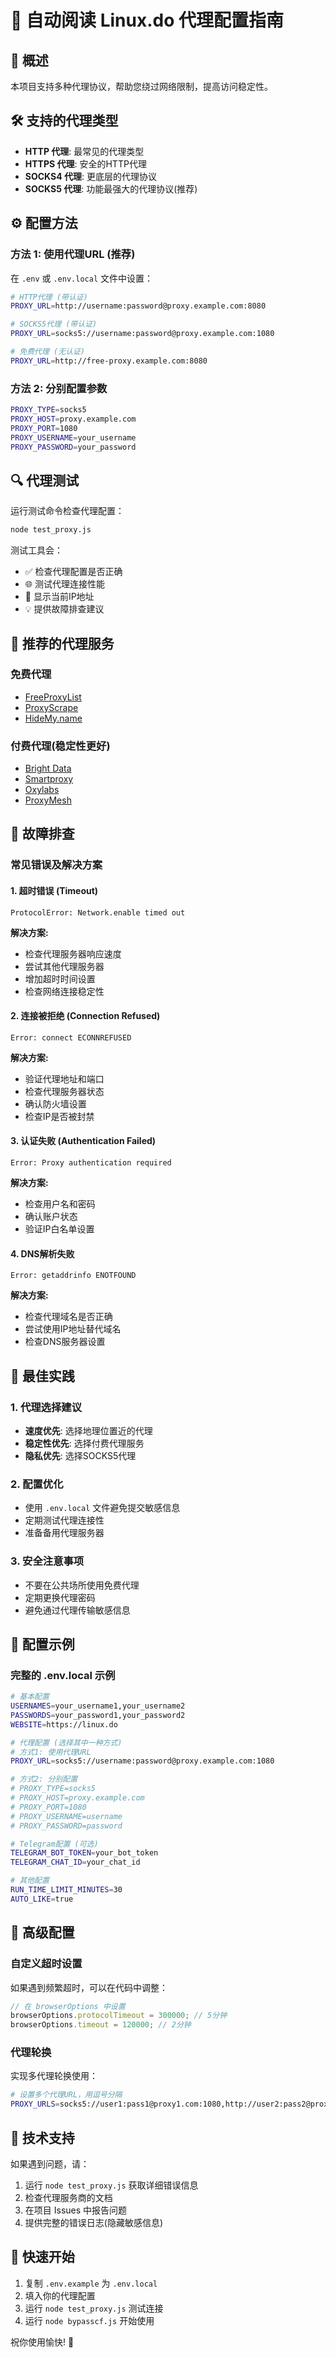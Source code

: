 # 🚀 自动阅读 Linux.do 代理配置指南

## 📖 概述

本项目支持多种代理协议，帮助您绕过网络限制，提高访问稳定性。

## 🛠️ 支持的代理类型

- **HTTP 代理**: 最常见的代理类型
- **HTTPS 代理**: 安全的HTTP代理
- **SOCKS4 代理**: 更底层的代理协议
- **SOCKS5 代理**: 功能最强大的代理协议(推荐)

## ⚙️ 配置方法

### 方法 1: 使用代理URL (推荐)

在 `.env` 或 `.env.local` 文件中设置：

```bash
# HTTP代理 (带认证)
PROXY_URL=http://username:password@proxy.example.com:8080

# SOCKS5代理 (带认证)  
PROXY_URL=socks5://username:password@proxy.example.com:1080

# 免费代理 (无认证)
PROXY_URL=http://free-proxy.example.com:8080
```

### 方法 2: 分别配置参数

```bash
PROXY_TYPE=socks5
PROXY_HOST=proxy.example.com
PROXY_PORT=1080
PROXY_USERNAME=your_username
PROXY_PASSWORD=your_password
```

## 🔍 代理测试

运行测试命令检查代理配置：

```bash
node test_proxy.js
```

测试工具会：
- ✅ 检查代理配置是否正确
- 🌐 测试代理连接性能
- 📍 显示当前IP地址
- 💡 提供故障排查建议

## 🌟 推荐的代理服务

### 免费代理
- [FreeProxyList](https://www.freeproxy.world/)
- [ProxyScrape](https://proxyscrape.com/free-proxy-list)
- [HideMy.name](https://hidemy.name/en/proxy-list/)

### 付费代理(稳定性更好)
- [Bright Data](https://brightdata.com/)
- [Smartproxy](https://smartproxy.com/)
- [Oxylabs](https://oxylabs.io/)
- [ProxyMesh](https://proxymesh.com/)

## 🚨 故障排查

### 常见错误及解决方案

#### 1. 超时错误 (Timeout)
```
ProtocolError: Network.enable timed out
```

**解决方案:**
- 检查代理服务器响应速度
- 尝试其他代理服务器
- 增加超时时间设置
- 检查网络连接稳定性

#### 2. 连接被拒绝 (Connection Refused)
```
Error: connect ECONNREFUSED
```

**解决方案:**
- 验证代理地址和端口
- 检查代理服务器状态
- 确认防火墙设置
- 检查IP是否被封禁

#### 3. 认证失败 (Authentication Failed)
```
Error: Proxy authentication required
```

**解决方案:**
- 检查用户名和密码
- 确认账户状态
- 验证IP白名单设置

#### 4. DNS解析失败
```
Error: getaddrinfo ENOTFOUND
```

**解决方案:**
- 检查代理域名是否正确
- 尝试使用IP地址替代域名
- 检查DNS服务器设置

## 🎯 最佳实践

### 1. 代理选择建议
- **速度优先**: 选择地理位置近的代理
- **稳定性优先**: 选择付费代理服务
- **隐私优先**: 选择SOCKS5代理

### 2. 配置优化
- 使用 `.env.local` 文件避免提交敏感信息
- 定期测试代理连接性
- 准备备用代理服务器

### 3. 安全注意事项
- 不要在公共场所使用免费代理
- 定期更换代理密码
- 避免通过代理传输敏感信息

## 📝 配置示例

### 完整的 .env.local 示例

```bash
# 基本配置
USERNAMES=your_username1,your_username2
PASSWORDS=your_password1,your_password2
WEBSITE=https://linux.do

# 代理配置 (选择其中一种方式)
# 方式1: 使用代理URL
PROXY_URL=socks5://username:password@proxy.example.com:1080

# 方式2: 分别配置
# PROXY_TYPE=socks5
# PROXY_HOST=proxy.example.com
# PROXY_PORT=1080
# PROXY_USERNAME=username
# PROXY_PASSWORD=password

# Telegram配置 (可选)
TELEGRAM_BOT_TOKEN=your_bot_token
TELEGRAM_CHAT_ID=your_chat_id

# 其他配置
RUN_TIME_LIMIT_MINUTES=30
AUTO_LIKE=true
```

## 🔧 高级配置

### 自定义超时设置

如果遇到频繁超时，可以在代码中调整：

```javascript
// 在 browserOptions 中设置
browserOptions.protocolTimeout = 300000; // 5分钟
browserOptions.timeout = 120000; // 2分钟
```

### 代理轮换

实现多代理轮换使用：

```bash
# 设置多个代理URL，用逗号分隔
PROXY_URLS=socks5://user1:pass1@proxy1.com:1080,http://user2:pass2@proxy2.com:8080
```

## 💬 技术支持

如果遇到问题，请：

1. 运行 `node test_proxy.js` 获取详细错误信息
2. 检查代理服务商的文档
3. 在项目 Issues 中报告问题
4. 提供完整的错误日志(隐藏敏感信息)

## 🎉 快速开始

1. 复制 `.env.example` 为 `.env.local`
2. 填入你的代理配置
3. 运行 `node test_proxy.js` 测试连接
4. 运行 `node bypasscf.js` 开始使用

祝你使用愉快! 🚀
